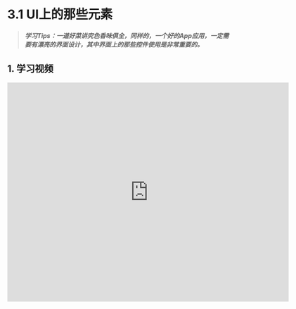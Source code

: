 # 3.1 UI上的那些元素

>##### 学习Tips：一道好菜讲究色香味俱全，同样的，一个好的App应用，一定需要有漂亮的界面设计，其中界面上的那些控件使用是非常重要的。

## 1. 学习视频

<iframe frameborder="0" width="640" height="498" src="https://v.qq.com/iframe/player.html?vid=z0180bhmznp&tiny=0&auto=0" allowfullscreen></iframe>